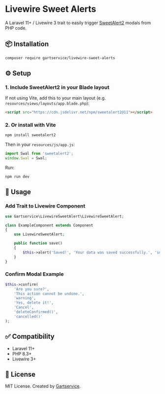 # Livewire Sweet Alerts

A Laravel 11+ / Livewire 3 trait to easily trigger [SweetAlert2](https://sweetalert2.github.io/) modals from PHP code.

## 📦 Installation

```bash
composer require gartservice/livewire-sweet-alerts
```

## ⚙️ Setup

### 1. Include SweetAlert2 in your Blade layout

If not using Vite, add this to your main layout (e.g. `resources/views/layouts/app.blade.php`):

```html
<script src="https://cdn.jsdelivr.net/npm/sweetalert2@11"></script>
```

### 2. Or install with Vite

```bash
npm install sweetalert2
```

Then in your `resources/js/app.js`:

```js
import Swal from 'sweetalert2';
window.Swal = Swal;
```

Run:

```bash
npm run dev
```

## 🚀 Usage

### Add Trait to Livewire Component

```php
use Gartservice\LivewireSweetAlert\LivewireSweetAlert;

class ExampleComponent extends Component
{
    use LivewireSweetAlert;

    public function save()
    {
        $this->alert('Saved!', 'Your data was saved successfully.', 'success');
    }
}
```

### Confirm Modal Example

```php
$this->confirm(
    'Are you sure?',
    'This action cannot be undone.',
    'warning',
    'Yes, delete it!',
    'Cancel',
    'deleteConfirmed()',
    'cancelled()'
);
```

## ✅ Compatibility

- Laravel 11+
- PHP 8.3+
- Livewire 3+

## 📄 License

MIT License. Created by [Gartservice](https://github.com/gartservice).
